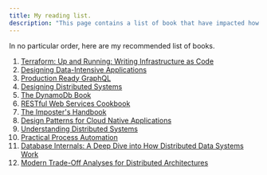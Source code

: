 ```yaml
---
title: My reading list.
description: "This page contains a list of book that have impacted how I write and think about code."
---
```


In no particular order, here are my recommended list of books.

1) [Terraform: Up and Running: Writing Infrastructure as Code](https://a.co/d/j0150iK)
2) [Designing Data-Intensive Applications](https://a.co/d/4VLsmog)
3) [Production Ready GraphQL](https://book.productionreadygraphql.com/s)
4) [Designing Distributed Systems](https://a.co/d/4omRFjY)
5) [The DynamoDb Book](https://www.dynamodbbook.com/)
6) [RESTful Web Services Cookbook](https://a.co/d/e6vjoVL)
7) [The Imposter's Handbook](https://www.goodreads.com/book/show/31572054-the-imposter-s-handbook)
8) [Design Patterns for Cloud Native Applications](https://a.co/d/3iMA9s0)
9) [Understanding Distributed Systems](https://a.co/d/29Q6ge6)
10) [Practical Process Automation](https://a.co/d/1fWJ1hk)
11) [Database Internals: A Deep Dive into How Distributed Data Systems Work](https://a.co/d/gurauZX)
12) [Modern Trade-Off Analyses for Distributed Architectures](https://a.co/d/9xzwkX6)